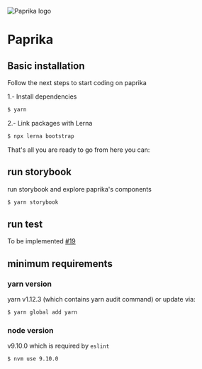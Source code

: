 ![Paprika logo](https://user-images.githubusercontent.com/10501940/52080175-07327400-254c-11e9-9748-7a00f93a13a8.png)

# Paprika

## Basic installation

Follow the next steps to start coding on paprika

1.- Install dependencies

```sh
$ yarn
```

2.- Link packages with Lerna

```sh
$ npx lerna bootstrap
```

That's all you are ready to go from here you can:

## run storybook

run storybook and explore paprika's components

```sh
$ yarn storybook
```

## run test

To be implemented [#19](https://github.com/acl-services/paprika/issues/19)

## minimum requirements

### yarn version

yarn v1.12.3 (which contains yarn audit command) or update via:

```sh
$ yarn global add yarn
```

### node version

v9.10.0 which is required by `eslint`

```sh
$ nvm use 9.10.0
```
